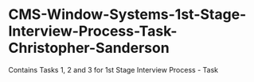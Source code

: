 # CMS-Window-Systems-1st-Stage-Interview-Process-Task-Christopher-Sanderson
 Contains Tasks 1, 2 and 3 for 1st Stage Interview Process - Task
